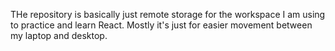 THe repository is basically just remote storage for the workspace I am using to practice and learn React. 
Mostly it's just for easier movement between my laptop and desktop. 
